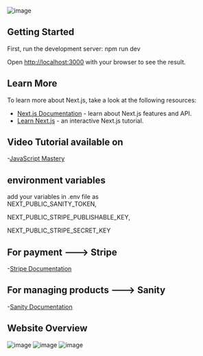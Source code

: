 ![image](https://user-images.githubusercontent.com/109528026/212528499-e6cefe72-dcd5-4a0d-b751-e83dc33f59bb.png)

## Getting Started

First, run the development server:
npm run dev


Open [http://localhost:3000](http://localhost:3000) with your browser to see the result.

## Learn More

To learn more about Next.js, take a look at the following resources:

- [Next.js Documentation](https://nextjs.org/docs) - learn about Next.js features and API.
- [Learn Next.js](https://nextjs.org/learn) - an interactive Next.js tutorial.
## Video Tutorial available on
 -[JavaScript Mastery ](https://youtu.be/4mOkFXyxfsU)
## environment variables
add your variables in .env file
 as   
 NEXT_PUBLIC_SANITY_TOKEN,
 
 NEXT_PUBLIC_STRIPE_PUBLISHABLE_KEY,
 
 NEXT_PUBLIC_STRIPE_SECRET_KEY
  

## For payment --->  Stripe 
-[Stripe Documentation](https://stripe.com/docs)
## For managing products ---> Sanity 
-[Sanity Documentation](https://www.sanity.io/docs)

## Website Overview
![image](https://user-images.githubusercontent.com/109528026/212528276-d25312f3-0d3d-40b1-866b-9432470ffdfb.png)
![image](https://user-images.githubusercontent.com/109528026/212528288-a252f615-3ad6-42b0-9b5c-eb2fdf4bdf23.png)
![image](https://user-images.githubusercontent.com/109528026/212528300-cda4492d-ecce-4c17-b227-dd72c1661c92.png)

